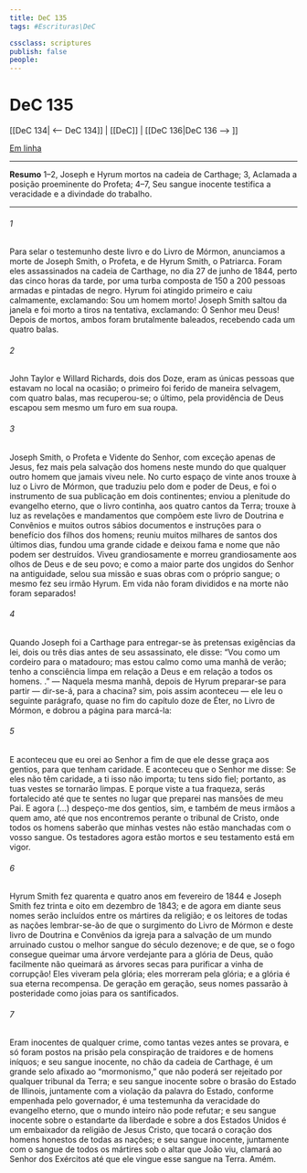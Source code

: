 ```yaml
---
title: DeC 135
tags: #Escrituras\DeC

cssclass: scriptures
publish: false
people:
---
```


# DeC 135
[[DeC 134| <-- DeC 134]] | [[DeC]] | [[DeC 136|DeC 136 --> ]]

[Em linha](https://churchofjesuschrist.org/study/scriptures/dc-testament/dc/135?lang=por)

---
__Resumo__
1–2, Joseph e Hyrum mortos na cadeia de Carthage; 3, Aclamada a posição proeminente do Profeta; 4–7, Seu sangue inocente testifica a veracidade e a divindade do trabalho.

---
###### 1 
Para selar o testemunho deste livro e do Livro de Mórmon, anunciamos a morte de Joseph Smith, o Profeta, e de Hyrum Smith, o Patriarca. Foram eles assassinados na cadeia de Carthage, no dia 27 de junho de 1844, perto das cinco horas da tarde, por uma turba composta de 150 a 200 pessoas armadas e pintadas de negro. Hyrum foi atingido primeiro e caiu calmamente, exclamando: Sou um homem morto! Joseph Smith saltou da janela e foi morto a tiros na tentativa, exclamando: Ó Senhor meu Deus! Depois de mortos, ambos foram brutalmente baleados, recebendo cada um quatro balas.

###### 2 
John Taylor e Willard Richards, dois dos Doze, eram as únicas pessoas que estavam no local na ocasião; o primeiro foi ferido de maneira selvagem, com quatro balas, mas recuperou-se; o último, pela providência de Deus escapou sem mesmo um furo em sua roupa.

###### 3 
Joseph Smith, o Profeta e Vidente do Senhor, com exceção apenas de Jesus, fez mais pela salvação dos homens neste mundo do que qualquer outro homem que jamais viveu nele. No curto espaço de vinte anos trouxe à luz o Livro de Mórmon, que traduziu pelo dom e poder de Deus, e foi o instrumento de sua publicação em dois continentes; enviou a plenitude do evangelho eterno, que o livro continha, aos quatro cantos da Terra; trouxe à luz as revelações e mandamentos que compõem este livro de Doutrina e Convênios e muitos outros sábios documentos e instruções para o benefício dos filhos dos homens; reuniu muitos milhares de santos dos últimos dias, fundou uma grande cidade e deixou fama e nome que não podem ser destruídos. Viveu grandiosamente e morreu grandiosamente aos olhos de Deus e de seu povo; e como a maior parte dos ungidos do Senhor na antiguidade, selou sua missão e suas obras com o próprio sangue; o mesmo fez seu irmão Hyrum. Em vida não foram divididos e na morte não foram separados!

###### 4 
Quando Joseph foi a Carthage para entregar-se às pretensas exigências da lei, dois ou três dias antes de seu assassinato, ele disse: “Vou como um cordeiro para o matadouro; mas estou calmo como uma manhã de verão; tenho a consciência limpa em relação a Deus e em relação a todos os homens. .” — Naquela mesma manhã, depois de Hyrum preparar-se para partir — dir-se-á, para a chacina? sim, pois assim aconteceu — ele leu o seguinte parágrafo, quase no fim do capítulo doze de Éter, no Livro de Mórmon, e dobrou a página para marcá-la:

###### 5 
E aconteceu que eu orei ao Senhor a fim de que ele desse graça aos gentios, para que tenham caridade. E aconteceu que o Senhor me disse: Se eles não têm caridade, a ti isso não importa; tu tens sido fiel; portanto, as tuas vestes se tornarão limpas. E porque viste a tua fraqueza, serás fortalecido até que te sentes no lugar que preparei nas mansões de meu Pai. E agora (…) despeço-me dos gentios, sim, e também de meus irmãos a quem amo, até que nos encontremos perante o tribunal de Cristo, onde todos os homens saberão que minhas vestes não estão manchadas com o vosso sangue. Os testadores agora estão mortos e seu testamento está em vigor.

###### 6 
Hyrum Smith fez quarenta e quatro anos em fevereiro de 1844 e Joseph Smith fez trinta e oito em dezembro de 1843; e de agora em diante seus nomes serão incluídos entre os mártires da religião; e os leitores de todas as nações lembrar-se-ão de que o surgimento do Livro de Mórmon e deste livro de Doutrina e Convênios da igreja para a salvação de um mundo arruinado custou o melhor sangue do século dezenove; e de que, se o fogo consegue queimar uma árvore verdejante para a glória de Deus, quão facilmente não queimará as árvores secas para purificar a vinha de corrupção! Eles viveram pela glória; eles morreram pela glória; e a glória é sua eterna recompensa. De geração em geração, seus nomes passarão à posteridade como joias para os santificados.

###### 7 
Eram inocentes de qualquer crime, como tantas vezes antes se provara, e só foram postos na prisão pela conspiração de traidores e de homens iníquos; e seu sangue inocente, no chão da cadeia de Carthage, é um grande selo afixado ao “mormonismo,” que não poderá ser rejeitado por qualquer tribunal da Terra; e seu sangue inocente sobre o brasão do Estado de Illinois, juntamente com a violação da palavra do Estado, conforme empenhada pelo governador, é uma testemunha da veracidade do evangelho eterno, que o mundo inteiro não pode refutar; e seu sangue inocente sobre o estandarte da liberdade e sobre a  dos Estados Unidos é um embaixador da religião de Jesus Cristo, que tocará o coração dos homens honestos de todas as nações; e seu sangue inocente, juntamente com o sangue de todos os mártires sob o altar que João viu, clamará ao Senhor dos Exércitos até que ele vingue esse sangue na Terra. Amém.

